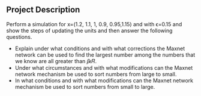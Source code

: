 ## Project Description
Perform a simulation for x=(1.2, 1.1, 1, 0.9, 0.95,1.15) and with ϵ=0.15 and show the steps of updating the units and then answer the following questions.
- Explain under what conditions and with what corrections the Maxnet network can be used to find the largest number among the numbers that we know are all greater than 𝛽𝜖𝑅.
- Under what circumstances and with what modifications can the Maxnet network mechanism be used to sort numbers from large to small.
- In what conditions and with what modifications can the Maxnet network mechanism be used to sort numbers from small to large.
